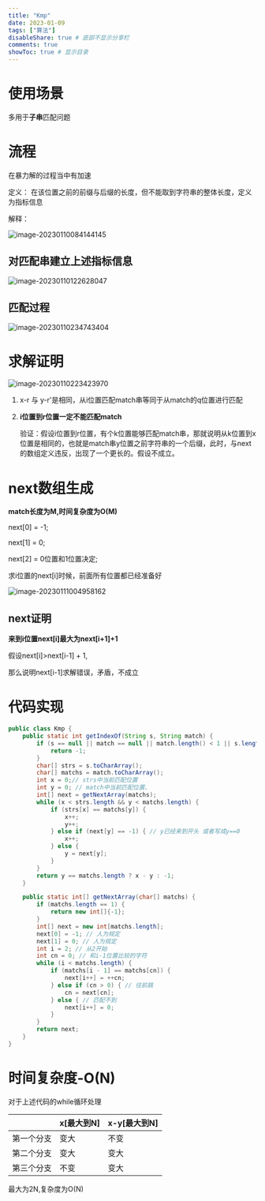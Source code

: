 ```yaml
---
title: "Kmp"
date: 2023-01-09
tags: ["算法"]
disableShare: true # 底部不显示分享栏
comments: true
showToc: true # 显示目录
---
```

# 使用场景

多用于**子串**匹配问题

# 流程

在暴力解的过程当中有加速

定义： 在该位置之前的前缀与后缀的长度，但不能取到字符串的整体长度，定义为指标信息

解释：

![image-20230110084144145](https://nq-bucket.oss-cn-shanghai.aliyuncs.com/note_img/image-20230110084144145.png)

## 对匹配串建立上述指标信息

![image-20230110122628047](https://nq-bucket.oss-cn-shanghai.aliyuncs.com/note_img/image-20230110122628047.png)

## 匹配过程

![image-20230110234743404](https://nq-bucket.oss-cn-shanghai.aliyuncs.com/note_img/image-20230110234743404.png)

# 求解证明

![image-20230110223423970](https://nq-bucket.oss-cn-shanghai.aliyuncs.com/note_img/image-20230110223423970.png)

1. x-r 与 y-r'是相同，从i位置匹配match串等同于从match的q位置进行匹配

2. **i位置到r位置一定不能匹配match**

   验证：假设i位置到r位置，有个k位置能够匹配match串，那就说明从k位置到x位置是相同的，也就是match串y位置之前字符串的一个后缀，此时，与next的数组定义违反，出现了一个更长的。假设不成立。

# next数组生成

**match长度为M,时间复杂度为O(M)**

next[0] = -1;

next[1]  = 0;

next[2] = 0位置和1位置决定;

求i位置的next[i]时候，前面所有位置都已经准备好

![image-20230111004958162](https://nq-bucket.oss-cn-shanghai.aliyuncs.com/note_img/image-20230111004958162.png)

## next证明

**来到i位置next[i]最大为next[i+1]+1**

假设next[i]>next[i-1] + 1,

那么说明next[i-1]求解错误，矛盾，不成立

# 代码实现

```java
public class Kmp {
    public static int getIndexOf(String s, String match) {
        if (s == null || match == null || match.length() < 1 || s.length() < match.length()) {
            return -1;
        }
        char[] strs = s.toCharArray();
        char[] matchs = match.toCharArray();
        int x = 0;// strs中当前匹配位置
        int y = 0; // match中当前匹配位置、
        int[] next = getNextArray(matchs);
        while (x < strs.length && y < matchs.length) {
            if (strs[x] == matchs[y]) {
                x++;
                y++;
            } else if (next[y] == -1) { // y已经来到开头 或者写成y==0
                x++;
            } else {
                y = next[y];
            }
        }
        return y == matchs.length ? x - y : -1;
    }

    public static int[] getNextArray(char[] matchs) {
        if (matchs.length == 1) {
            return new int[]{-1};
        }
        int[] next = new int[matchs.length];
        next[0] = -1; // 人为规定
        next[1] = 0; // 人为规定
        int i = 2; // 从2开始
        int cn = 0; // 和i-1位置比较的字符
        while (i < matchs.length) {
            if (matchs[i - 1] == matchs[cn]) {
                next[i++] = ++cn;
            } else if (cn > 0) { // 往前跳
                cn = next[cn];
            } else { // 匹配不到
                next[i++] = 0;
            }
        }
        return next;
    }
}
```





# 时间复杂度-O(N)

对于上述代码的while循环处理

|            | x[最大到N] | x-y[最大到N] |
| ---------- | ---------- | ------------ |
| 第一个分支 | 变大       | 不变         |
| 第二个分支 | 变大       | 变大         |
| 第三个分支 | 不变       | 变大         |

最大为2N,复杂度为O(N)